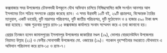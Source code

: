 কক্সবাজার সদর উপজেলার চৌফলদণ্ডী উপকূলে যৌথ অভিযান চালিয়ে নিষিদ্ধঘোষিত জঙ্গি সংগঠন আনসার আল ইসলামের তিন সক্রিয় সদস্যকে গ্রেপ্তার করেছে র‌্যাব। এ সময় উগ্রবাদী ১০টি বই, ২৯টি প্রচারপত্র, বিস্ফোরক তৈরির ম্যানুয়াল, একটি ডায়েরি, দুটি মাদ্রাসার পরিচয়পত্র, দুটি জাতীয় পরিচয়পত্র, দুটি মুঠোফোন ও ৪ হাজার ৫৯০ টাকা জব্দ করা হয়েছে। আজ শুক্রবার দুপুরে র‌্যাব-১৫ কক্সবাজার কার্যালয়ে সংবাদ সম্মেলন করে এ তথ্য জানানো হয়।

গ্রেপ্তার তিনজন হলেন জামালপুরের ইসলামপুর উপজেলার জাকারিয়া মণ্ডল (১৯), ভোলার বোরহানউদ্দিন উপজেলার নিয়ামত উল্লাহ (২১) ও ফেনীর সোনাগাজী উপজেলার মো. ওজায়ের (১৯)। গতকাল বৃহস্পতিবার মধ্যরাতে যৌথভাবে এ অভিযান পরিচালনা করে র‌্যাব-১৫ ও র‌্যাব-৭।
